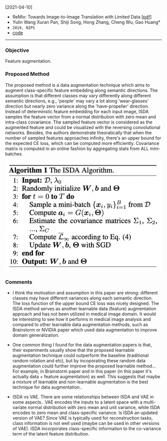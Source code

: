 [2021-04-10]
- ReMix: Towards Image-to-Image Translation with Limited Data [[pdf]](https://arxiv.org/pdf/2103.16835.pdf) 
- Yulin Wang Xuran Pan, Shiji Song, Hong Zhang, Cheng Wu, Gao Huang*
- `2019, NIPS`
- [code](https://github.com/blackfeather-wang/ISDA-for-Deep-Networks)

****

### Objective
Feature augmentation.

### Proposed Method
The proposed method is a data augmentation technique which aims to augment class-specific feature embedding along semantic directions. The assumption is that different classes may vary differently along different semantic directions, e.g., 'people' may vary a lot along 'wear-glasses' direction but nearly zero variance along the 'have-propeller' direction. Instead of determinstic feature embedding for each input image, ISDA samples the feature vector from a normal distribution with zero mean and intra-class covariance. The sampled feature vector is considered as the augmented feature and could be visualized with the reversing convolutional networks. Besides, the authors demonstrate theoratically that when the number of sampled features approaches infinity, there's an upper bound for the expected CE loss, which can be computed more efficiently. Covariance matrix is computed in an online fashion by aggregating stats from ALL mini-batches. 

![Alt text](https://github.com/han-liu/Papers/blob/master/figures/Implicit%20Semantic%20Data%20Augmentation%20for%20Deep%20Networks.png?raw=true)


### Comments
- I think the motivation and assumption in this paper are strong: different classes may have different variances along each semantic direction. The loss function of the upper bound CE loss was nicely designed. The ISDA method serves as another learnable data (feature) augmentation approach and has not been utilized in medical image domain. It would be interesting to see how it performs in medical image analysis and compared to other learnable data augmentation methods, such as Brainstorm or NVIDIA paper which used data augmentation to improve domain generalization. 

- One common thing I found for the data augmentation papers is that, their experiments usually show that the proposed learnable augmentation technique could outperform the baseline (traditional random rotation and etc), but by incoporating these random data augmentation could further improve the proposed learnable method... For example, in Brainstorm paper and in this paper (in this paper it's actually data + feature augmentation) as well. This suggests that maybe a mixture of learnable and non-learnable augmentation is the best technique for data augmentation..

- ISDA vs VAE. There are some relationships between ISDA and VAE in some aspects.. VAE encodes the inputs to a latent space with a multi-variate normal distribution with zero mean and unit variance, while ISDA encodes to zero mean and class-specific variance. Is ISDA an updated version of VAE? Since VAE is typically used for reconstruction tasks, class information is not well used (maybe can be used in other versions of VAE). ISDA incorporates class-specific information to the co-variance term of the latent feature distribution. 




